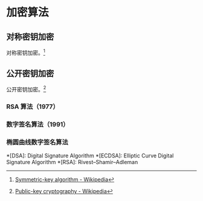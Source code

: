 # 加密算法

## 对称密钥加密

对称密钥加密。[^Symmetric Cryptography on Wikipedia]

## 公开密钥加密

公开密钥加密。[^Asymmetric Cryptography on Wikipedia]

### RSA 算法（1977）

### 数字签名算法（1991）

### 椭圆曲线数字签名算法

<!----------------------------------------------------------------------------->

[^Symmetric Cryptography on Wikipedia]: [Symmetric-key algorithm - Wikipedia](https://wikipedia.org/wiki/Symmetric-key_algorithm)
[^Asymmetric Cryptography on Wikipedia]: [Public-key cryptography - Wikipedia](https://wikipedia.org/wiki/Public-key_cryptography)

*[DSA]:   Digital Signature Algorithm
*[ECDSA]: Elliptic Curve Digital Signature Algorithm
*[RSA]:   Rivest–Shamir–Adleman

